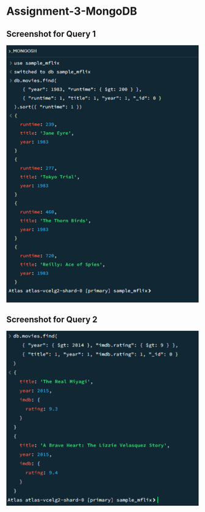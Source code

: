 # Assignment-3-MongoDB

## Screenshot for Query 1
![MongoDB Query 1](Query1.png)

## Screenshot for Query 2
![MongoDB Query 2](Query2.png)
